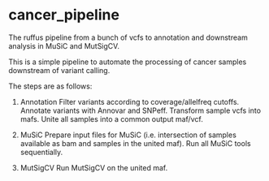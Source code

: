 cancer_pipeline
===============

The ruffus pipeline from a bunch of vcfs to annotation and downstream analysis in MuSiC and MutSigCV.

This is a simple pipeline to automate the processing of cancer samples downstream of variant calling. 

The steps are as follows:

1. Annotation
Filter variants according to coverage/allelfreq cutoffs.
Annotate variants with Annovar and SNPeff.
Transform sample vcfs into mafs.
Unite all samples into a common output maf/vcf.

2. MuSiC
Prepare input files for MuSiC (i.e. intersection of samples available as bam and samples in the united maf).
Run all MuSiC tools sequentially.

3. MutSigCV
Run MutSigCV on the united maf.
